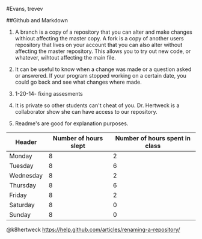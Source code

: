 #Evans, trevev
  
##Github and Markdown

1. A branch is a copy of a repository that you can alter and make changes withiout affecting the master copy.  A fork is a copy of another users repository that lives on your account that you can also alter without affecting the master repository.  This allows you to try out new code, or whatever, wihtout affecting the main file. 


2. It can be useful to know when a change was made or a question asked or answered. If your program stopped working on a certain date, you could go back and see what changes where made.

3. 1-20-14- fixing assesments


4. It is private so other students can't cheat of you.  Dr. Hertweck is a collaborator show she can have access to our repository.


5.  Readme's are good for explanation purposes.



Header|Number of hours slept|Number of hours spent in class|
------|---------------------|------------------------------|
Monday|8|2|
Tuesday|8|6|
Wednesday|8|2|
Thursday|8|6|
Friday|8|2|
Saturday|8|0|
Sunday|8|0|

@k8hertweck https://help.github.com/articles/renaming-a-repository/

